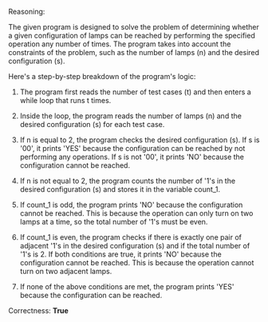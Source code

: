 Reasoning:

The given program is designed to solve the problem of determining whether a given configuration of lamps can be reached by performing the specified operation any number of times. The program takes into account the constraints of the problem, such as the number of lamps (n) and the desired configuration (s).

Here's a step-by-step breakdown of the program's logic:

1. The program first reads the number of test cases (t) and then enters a while loop that runs t times.

2. Inside the loop, the program reads the number of lamps (n) and the desired configuration (s) for each test case.

3. If n is equal to 2, the program checks the desired configuration (s). If s is '00', it prints 'YES' because the configuration can be reached by not performing any operations. If s is not '00', it prints 'NO' because the configuration cannot be reached.

4. If n is not equal to 2, the program counts the number of '1's in the desired configuration (s) and stores it in the variable count_1.

5. If count_1 is odd, the program prints 'NO' because the configuration cannot be reached. This is because the operation can only turn on two lamps at a time, so the total number of '1's must be even.

6. If count_1 is even, the program checks if there is exactly one pair of adjacent '1's in the desired configuration (s) and if the total number of '1's is 2. If both conditions are true, it prints 'NO' because the configuration cannot be reached. This is because the operation cannot turn on two adjacent lamps.

7. If none of the above conditions are met, the program prints 'YES' because the configuration can be reached.

Correctness: **True**